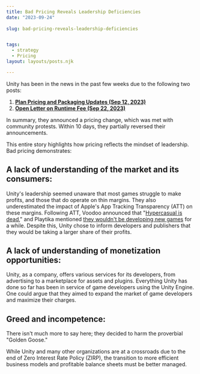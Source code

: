 ```yaml
---
title: Bad Pricing Reveals Leadership Deficiencies
date: "2023-09-24"
 
slug: bad-pricing-reveals-leadership-deficiencies


tags: 
  - strategy
  - Pricing
layout: layouts/posts.njk

---
```

Unity has been in the news in the past few weeks due to the following two posts:

1. **[Plan Pricing and Packaging Updates (Sep 12, 2023)](https://blog.unity.com/news/plan-pricing-and-packaging-updates)**
2. **[Open Letter on Runtime Fee (Sep 22, 2023)](https://blog.unity.com/news/open-letter-on-runtime-fee)**

In summary, they announced a pricing change, which was met with community protests. Within 10 days, they partially reversed their announcements.

This entire story highlights how pricing reflects the mindset of leadership. Bad pricing demonstrates:

## A lack of understanding of the market and its consumers:

Unity's leadership seemed unaware that most games struggle to make profits, and those that do operate on thin margins. They also underestimated the impact of Apple's App Tracking Transparency (ATT) on these margins. Following ATT, Voodoo announced that "[Hypercasual is dead](https://www.pocketgamer.biz/news/80735/voodoos-alex-shea-hypercasual-is-dead/)," and Playtika mentioned [they wouldn't be developing new games](https://www.pocketgamer.biz/news/80735/voodoos-alex-shea-hypercasual-is-dead/) for a while. Despite this, Unity chose to inform developers and publishers that they would be taking a larger share of their profits.

## A lack of understanding of monetization opportunities:

Unity, as a company, offers various services for its developers, from advertising to a marketplace for assets and plugins. Everything Unity has done so far has been in service of game developers using the Unity Engine. One could argue that they aimed to expand the market of game developers and maximize their charges.

## Greed and incompetence:

There isn't much more to say here; they decided to harm the proverbial "Golden Goose."

While Unity and many other organizations are at a crossroads due to the end of Zero Interest Rate Policy (ZIRP), the transition to more efficient business models and profitable balance sheets must be better managed.
